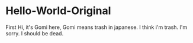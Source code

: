 # Hello-World-Original
First
Hi, it's Gomi here, Gomi means trash in japanese.
I think i'm trash. I'm sorry. I should be dead.
